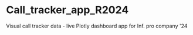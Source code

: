 # Call_tracker_app_R2024
Visual call tracker data - live Plotly dashboard app for Inf. pro company '24
